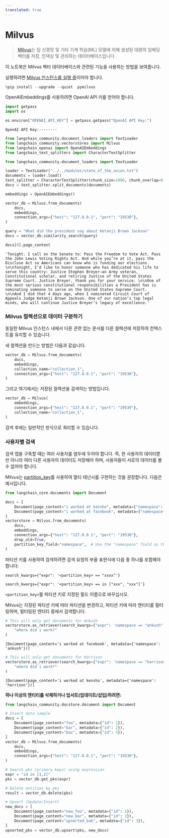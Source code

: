 ```yaml
---
translated: true
---
```


# Milvus

>[Milvus](https://milvus.io/docs/overview.md)는 딥 신경망 및 기타 기계 학습(ML) 모델에 의해 생성된 대량의 임베딩 벡터를 저장, 인덱싱 및 관리하는 데이터베이스입니다.

이 노트북은 Milvus 벡터 데이터베이스와 관련된 기능을 사용하는 방법을 보여줍니다.

실행하려면 [Milvus 인스턴스를 실행 중](https://milvus.io/docs/install_standalone-docker.md)이어야 합니다.

```python
%pip install --upgrade --quiet  pymilvus
```

OpenAIEmbeddings를 사용하려면 OpenAI API 키를 얻어야 합니다.

```python
import getpass
import os

os.environ["OPENAI_API_KEY"] = getpass.getpass("OpenAI API Key:")
```

```output
OpenAI API Key:········
```

```python
from langchain_community.document_loaders import TextLoader
from langchain_community.vectorstores import Milvus
from langchain_openai import OpenAIEmbeddings
from langchain_text_splitters import CharacterTextSplitter
```

```python
from langchain_community.document_loaders import TextLoader

loader = TextLoader("../../modules/state_of_the_union.txt")
documents = loader.load()
text_splitter = CharacterTextSplitter(chunk_size=1000, chunk_overlap=0)
docs = text_splitter.split_documents(documents)

embeddings = OpenAIEmbeddings()
```

```python
vector_db = Milvus.from_documents(
    docs,
    embeddings,
    connection_args={"host": "127.0.0.1", "port": "19530"},
)
```

```python
query = "What did the president say about Ketanji Brown Jackson"
docs = vector_db.similarity_search(query)
```

```python
docs[0].page_content
```

```output
'Tonight. I call on the Senate to: Pass the Freedom to Vote Act. Pass the John Lewis Voting Rights Act. And while you’re at it, pass the Disclose Act so Americans can know who is funding our elections. \n\nTonight, I’d like to honor someone who has dedicated his life to serve this country: Justice Stephen Breyer—an Army veteran, Constitutional scholar, and retiring Justice of the United States Supreme Court. Justice Breyer, thank you for your service. \n\nOne of the most serious constitutional responsibilities a President has is nominating someone to serve on the United States Supreme Court. \n\nAnd I did that 4 days ago, when I nominated Circuit Court of Appeals Judge Ketanji Brown Jackson. One of our nation’s top legal minds, who will continue Justice Breyer’s legacy of excellence.'
```

### Milvus 컬렉션으로 데이터 구분하기

동일한 Milvus 인스턴스 내에서 다른 관련 없는 문서를 다른 컬렉션에 저장하여 컨텍스트를 유지할 수 있습니다.

새 컬렉션을 만드는 방법은 다음과 같습니다.

```python
vector_db = Milvus.from_documents(
    docs,
    embeddings,
    collection_name="collection_1",
    connection_args={"host": "127.0.0.1", "port": "19530"},
)
```

그리고 여기에서는 저장된 컬렉션을 검색하는 방법입니다.

```python
vector_db = Milvus(
    embeddings,
    connection_args={"host": "127.0.0.1", "port": "19530"},
    collection_name="collection_1",
)
```

검색 후에는 일반적인 방식으로 쿼리할 수 있습니다.

### 사용자별 검색

검색 앱을 구축할 때는 여러 사용자를 염두에 두어야 합니다. 즉, 한 사용자의 데이터뿐만 아니라 여러 다른 사용자의 데이터도 저장해야 하며, 사용자들이 서로의 데이터를 볼 수 없어야 합니다.

Milvus는 [partition_key](https://milvus.io/docs/multi_tenancy.md#Partition-key-based-multi-tenancy)를 사용하여 멀티 테넌시를 구현하는 것을 권장합니다. 다음은 예시입니다.

```python
from langchain_core.documents import Document

docs = [
    Document(page_content="i worked at kensho", metadata={"namespace": "harrison"}),
    Document(page_content="i worked at facebook", metadata={"namespace": "ankush"}),
]
vectorstore = Milvus.from_documents(
    docs,
    embeddings,
    connection_args={"host": "127.0.0.1", "port": "19530"},
    drop_old=True,
    partition_key_field="namespace",  # Use the "namespace" field as the partition key
)
```

파티션 키를 사용하여 검색하려면 검색 요청의 부울 표현식에 다음 중 하나를 포함해야 합니다:

`search_kwargs={"expr": '<partition_key> == "xxxx"'}`

`search_kwargs={"expr": '<partition_key> == in ["xxx", "xxx"]'}`

`<partition_key>`를 파티션 키로 지정된 필드 이름으로 바꾸십시오.

Milvus는 지정된 파티션 키에 따라 파티션을 변경하고, 파티션 키에 따라 엔티티를 필터링하며, 필터링된 엔티티 중에서 검색합니다.

```python
# This will only get documents for Ankush
vectorstore.as_retriever(search_kwargs={"expr": 'namespace == "ankush"'}).invoke(
    "where did i work?"
)
```

```output
[Document(page_content='i worked at facebook', metadata={'namespace': 'ankush'})]
```

```python
# This will only get documents for Harrison
vectorstore.as_retriever(search_kwargs={"expr": 'namespace == "harrison"'}).invoke(
    "where did i work?"
)
```

```output
[Document(page_content='i worked at kensho', metadata={'namespace': 'harrison'})]
```

**하나 이상의 엔티티를 삭제하거나 업서트(업데이트/삽입)하려면:**

```python
from langchain_community.docstore.document import Document

# Insert data sample
docs = [
    Document(page_content="foo", metadata={"id": 1}),
    Document(page_content="bar", metadata={"id": 2}),
    Document(page_content="baz", metadata={"id": 3}),
]
vector_db = Milvus.from_documents(
    docs,
    embeddings,
    connection_args={"host": "127.0.0.1", "port": "19530"},
)

# Search pks (primary keys) using expression
expr = "id in [1,2]"
pks = vector_db.get_pks(expr)

# Delete entities by pks
result = vector_db.delete(pks)

# Upsert (Update/Insert)
new_docs = [
    Document(page_content="new_foo", metadata={"id": 1}),
    Document(page_content="new_bar", metadata={"id": 2}),
    Document(page_content="upserted_bak", metadata={"id": 3}),
]
upserted_pks = vector_db.upsert(pks, new_docs)
```
